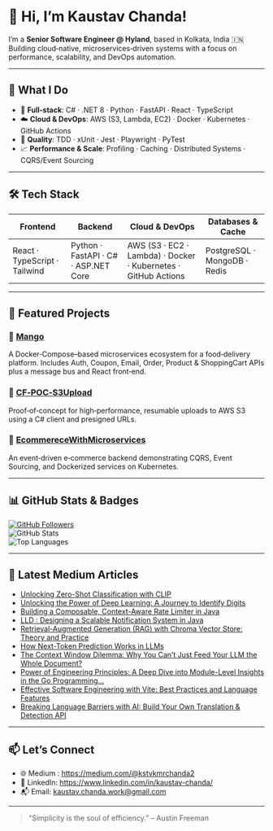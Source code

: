 <!--
  🎉 Welcome to your GitHub Profile README!
  Copy this file into a repo named exactly like your username (e.g. “kstv364/kstv364”).
-->

# 👋 Hi, I’m Kaustav Chanda!

I’m a **Senior Software Engineer @ Hyland**, based in Kolkata, India 🇮🇳  
Building cloud‑native, microservices‑driven systems with a focus on performance, scalability, and DevOps automation.

---

## 💼 What I Do

- 🔧 **Full‑stack**: C# · .NET 8 · Python · FastAPI · React · TypeScript  
- ☁️ **Cloud & DevOps**: AWS (S3, Lambda, EC2) · Docker · Kubernetes · GitHub Actions  
- 🧪 **Quality**: TDD · xUnit · Jest · Playwright  · PyTest
- 📈 **Performance & Scale**: Profiling · Caching · Distributed Systems · CQRS/Event Sourcing  

---

## 🛠️ Tech Stack

| Frontend                       | Backend                            | Cloud & DevOps              | Databases & Cache           |
|--------------------------------|------------------------------------|-----------------------------|-----------------------------|
| React · TypeScript · Tailwind   | Python · FastAPI · C# · ASP.NET Core  | AWS (S3 · EC2 · Lambda) · Docker · Kubernetes · GitHub Actions | PostgreSQL · MongoDB · Redis  |

---

## 📌 Featured Projects

### 🔹 [Mango](https://github.com/kstv364/Mango)  
A Docker‑Compose–based microservices ecosystem for a food‑delivery platform. Includes Auth, Coupon, Email, Order, Product & ShoppingCart APIs plus a message bus and React front‑end.  

### 🔹 [CF‑POC‑S3Upload](https://github.com/kstv364/CF-POC-S3Upload)  
Proof‑of‑concept for high‑performance, resumable uploads to AWS S3 using a C# client and presigned URLs.  

### 🔹 [EcommereceWithMicroservices](https://github.com/kstv364/EcommereceWithMicroservices)  
An event‑driven e‑commerce backend demonstrating CQRS, Event Sourcing, and Dockerized services on Kubernetes.

---

## 📊 GitHub Stats & Badges

[![GitHub Followers](https://img.shields.io/github/followers/kstv364?label=Followers&style=social)](https://github.com/kstv364?tab=followers)  
![GitHub Stats](https://github-readme-stats.vercel.app/api?username=kstv364&show_icons=true&count_private=true&theme=radical)  
![Top Languages](https://github-readme-stats.vercel.app/api/top-langs/?username=kstv364&layout=compact&theme=radical)

---

## 📝 Latest Medium Articles
  
<!--START_SECTION:medium-->
- [Unlocking Zero-Shot Classification with CLIP](https://medium.com/@kstvkmrchanda2/unlocking-zero-shot-classification-with-clip-1ef4e79526c6?source=rss-58d70665f776------2)
- [Unlocking the Power of Deep Learning: A Journey to Identify Digits](https://medium.com/@kstvkmrchanda2/unlocking-the-power-of-deep-learning-a-journey-to-identify-digits-50b628f1c139?source=rss-58d70665f776------2)
- [Building a Composable, Context-Aware Rate Limiter in Java](https://medium.com/@kstvkmrchanda2/building-a-composable-context-aware-rate-limiter-in-java-681ed97cabed?source=rss-58d70665f776------2)
- [LLD : Designing a Scalable Notification System in Java](https://medium.com/@kstvkmrchanda2/lld-designing-a-scalable-notification-system-in-java-97aa89f5f561?source=rss-58d70665f776------2)
- [Retrieval-Augmented Generation (RAG) with Chroma Vector Store: Theory and Practice](https://medium.com/@kstvkmrchanda2/retrieval-augmented-generation-rag-with-chroma-vector-store-theory-and-practice-26525fe516d5?source=rss-58d70665f776------2)
- [How Next-Token Prediction Works in LLMs](https://medium.com/@kstvkmrchanda2/how-next-token-prediction-works-in-llms-9a89c1b9f6ae?source=rss-58d70665f776------2)
- [The Context Window Dilemma: Why You Can’t Just Feed Your LLM the Whole Document?](https://medium.com/@kstvkmrchanda2/the-context-window-dilemma-why-you-cant-just-feed-your-llm-the-whole-document-05c50826ad7a?source=rss-58d70665f776------2)
- [Power of Engineering Principles: A Deep Dive into Module-Level Insights in the Go Programming…](https://medium.com/@kstvkmrchanda2/power-of-engineering-principles-a-deep-dive-into-module-level-insights-in-the-go-programming-8bd3ebf81798?source=rss-58d70665f776------2)
- [Effective Software Engineering with Vite: Best Practices and Language Features](https://medium.com/@kstvkmrchanda2/effective-software-engineering-with-vite-best-practices-and-language-features-f2da318bc268?source=rss-58d70665f776------2)
- [Breaking Language Barriers with AI: Build Your Own Translation & Detection API](https://medium.com/@kstvkmrchanda2/breaking-language-barriers-with-ai-build-your-own-translation-detection-api-bf53710dca58?source=rss-58d70665f776------2)
<!--END_SECTION:medium-->

---

## 📫 Let’s Connect

- 🌐 Medium : https://medium.com/@kstvkmrchanda2
- 💼 LinkedIn: https://www.linkedin.com/in/kaustav-chanda/  
- 📬 Email: kaustav.chanda.work@gmail.com  

---

> “Simplicity is the soul of efficiency.” – Austin Freeman

